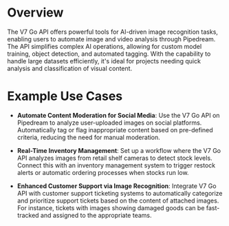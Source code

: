 # Overview

The V7 Go API offers powerful tools for AI-driven image recognition tasks, enabling users to automate image and video analysis through Pipedream. The API simplifies complex AI operations, allowing for custom model training, object detection, and automated tagging. With the capability to handle large datasets efficiently, it's ideal for projects needing quick analysis and classification of visual content.

# Example Use Cases

- **Automate Content Moderation for Social Media**: Use the V7 Go API on Pipedream to analyze user-uploaded images on social platforms. Automatically tag or flag inappropriate content based on pre-defined criteria, reducing the need for manual moderation.

- **Real-Time Inventory Management**: Set up a workflow where the V7 Go API analyzes images from retail shelf cameras to detect stock levels. Connect this with an inventory management system to trigger restock alerts or automatic ordering processes when stocks run low.

- **Enhanced Customer Support via Image Recognition**: Integrate V7 Go API with customer support ticketing systems to automatically categorize and prioritize support tickets based on the content of attached images. For instance, tickets with images showing damaged goods can be fast-tracked and assigned to the appropriate teams.
